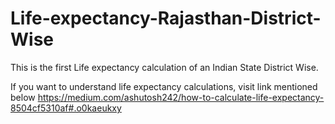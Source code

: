 # Life-expectancy-Rajasthan-District-Wise

This is the first Life expectancy calculation of an Indian State District Wise.

If you want to understand life expectancy calculations, visit link mentioned below
https://medium.com/ashutosh242/how-to-calculate-life-expectancy-8504cf5310af#.o0kaeukxy
